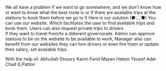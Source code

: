We all have a problem if we want to go somewhere, and we don’t know 
how or want to know what the best route is or if there are available trips 
at the stations to book them before we go to It 
Here is our solution 
(●’◡’●)
You can use our website. Which facilitates the user to find available 
trips and book them. Users can also request private trips to drivers  
If they want to travel from/to a diAerent governorate. Admin can approve 
stations to be on the website to be available to work, Manager also can 
benefit from our websites they can hire drivers or even fire them or 
update their salary, set available trips.

With the help of:
  Abhullah Elnoory
  Karim Farid
  Mazen Hatem
  Yousef Adel
  Chad G.Patton

